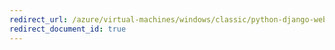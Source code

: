 ```yaml
---
redirect_url: /azure/virtual-machines/windows/classic/python-django-web-app
redirect_document_id: true
---
```

